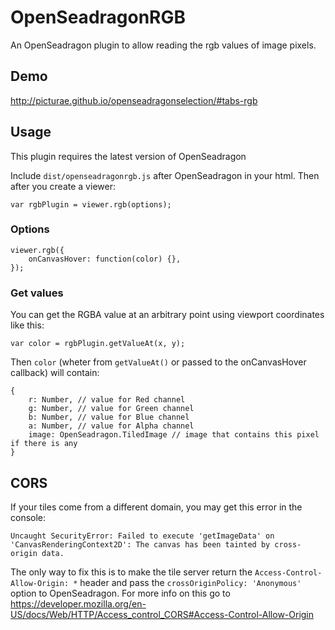 # OpenSeadragonRGB

An OpenSeadragon plugin to allow reading the rgb values of image pixels.

## Demo

http://picturae.github.io/openseadragonselection/#tabs-rgb

## Usage

This plugin requires the latest version of OpenSeadragon

Include `dist/openseadragonrgb.js` after OpenSeadragon in your html. Then after you create a viewer:

    var rgbPlugin = viewer.rgb(options);

### Options

    viewer.rgb({
        onCanvasHover: function(color) {},
    });

### Get values

You can get the RGBA value at an arbitrary point using viewport coordinates like this:

    var color = rgbPlugin.getValueAt(x, y);

Then `color` (wheter from `getValueAt()` or passed to the onCanvasHover callback) will contain:

    {
        r: Number, // value for Red channel
        g: Number, // value for Green channel
        b: Number, // value for Blue channel
        a: Number, // value for Alpha channel
        image: OpenSeadragon.TiledImage // image that contains this pixel if there is any
    }

## CORS

If your tiles come from a different domain, you may get this error in the console:

    Uncaught SecurityError: Failed to execute 'getImageData' on 'CanvasRenderingContext2D': The canvas has been tainted by cross-origin data.

The only way to fix this is to make the tile server return the `Access-Control-Allow-Origin: *` header and pass the `crossOriginPolicy: 'Anonymous'` option to OpenSeadragon. For more info on this go to https://developer.mozilla.org/en-US/docs/Web/HTTP/Access_control_CORS#Access-Control-Allow-Origin
